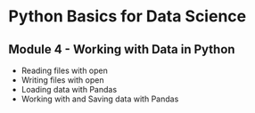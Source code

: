 # Python Basics for Data Science

## Module 4 - Working with Data in Python

- Reading files with open
- Writing files with open
- Loading data with Pandas
- Working with and Saving data with Pandas

